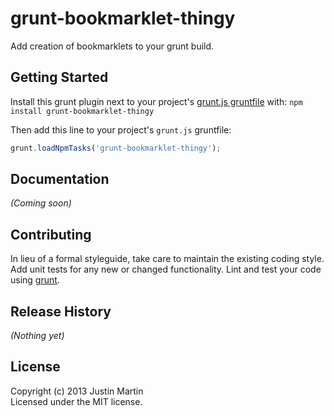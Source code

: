 # grunt-bookmarklet-thingy

Add creation of bookmarklets to your grunt build.

## Getting Started
Install this grunt plugin next to your project's [grunt.js gruntfile][getting_started] with: `npm install grunt-bookmarklet-thingy`

Then add this line to your project's `grunt.js` gruntfile:

```javascript
grunt.loadNpmTasks('grunt-bookmarklet-thingy');
```

[grunt]: https://github.com/cowboy/grunt
[getting_started]: https://github.com/cowboy/grunt/blob/master/docs/getting_started.md

## Documentation
_(Coming soon)_

## Contributing
In lieu of a formal styleguide, take care to maintain the existing coding style. Add unit tests for any new or changed functionality. Lint and test your code using [grunt][grunt].

## Release History
_(Nothing yet)_

## License
Copyright (c) 2013 Justin Martin  
Licensed under the MIT license.
